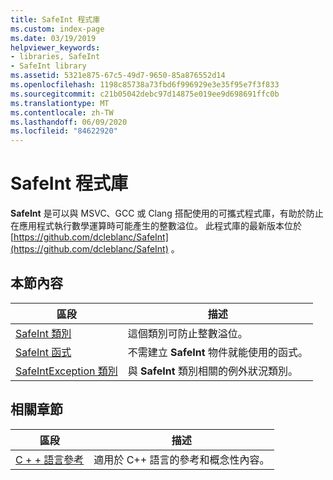 ```yaml
---
title: SafeInt 程式庫
ms.custom: index-page
ms.date: 03/19/2019
helpviewer_keywords:
- libraries, SafeInt
- SafeInt library
ms.assetid: 5321e875-67c5-49d7-9650-85a876552d14
ms.openlocfilehash: 1198c85738a73fbd6f996929e3e35f95e7f3f833
ms.sourcegitcommit: c21b05042debc97d14875e019ee9d698691ffc0b
ms.translationtype: MT
ms.contentlocale: zh-TW
ms.lasthandoff: 06/09/2020
ms.locfileid: "84622920"
---
```

# <a name="safeint-library"></a>SafeInt 程式庫

**SafeInt** 是可以與 MSVC、GCC 或 Clang 搭配使用的可攜式程式庫，有助於防止在應用程式執行數學運算時可能產生的整數溢位。 此程式庫的最新版本位於 [https://github.com/dcleblanc/SafeInt](https://github.com/dcleblanc/SafeInt) 。

## <a name="in-this-section"></a>本節內容

|區段|描述|
|-------------|-----------------|
|[SafeInt 類別](safeint-class.md)|這個類別可防止整數溢位。|
|[SafeInt 函式](safeint-functions.md)|不需建立 **SafeInt** 物件就能使用的函式。|
|[SafeIntException 類別](safeintexception-class.md)|與 **SafeInt** 類別相關的例外狀況類別。|

## <a name="related-sections"></a>相關章節

|區段|描述|
|-------------|-----------------|
|[C + + 語言參考](../cpp/cpp-language-reference.md)|適用於 C++ 語言的參考和概念性內容。|

